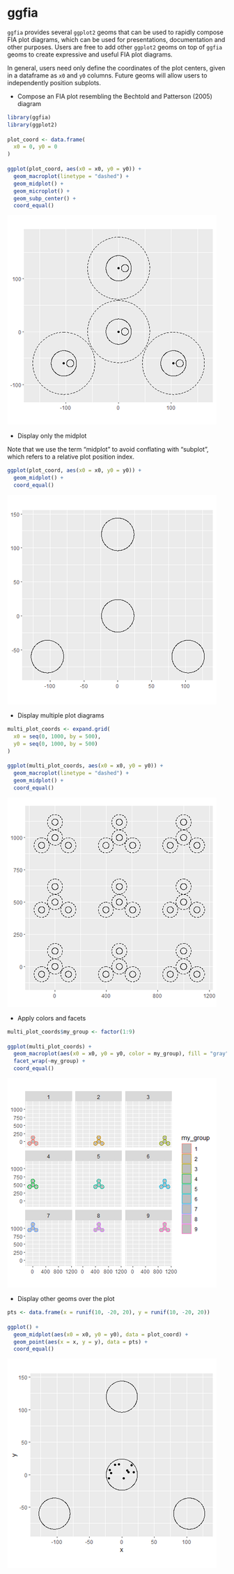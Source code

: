 
# ggfia

`ggfia` provides several `ggplot2` geoms that can be used to rapidly
compose FIA plot diagrams, which can be used for presentations,
documentation and other purposes. Users are free to add other `ggplot2`
geoms on top of `ggfia` geoms to create expressive and useful FIA plot
diagrams.

In general, users need only define the coordinates of the plot centers,
given in a dataframe as `x0` and `y0` columns. Future geoms will allow
users to independently position subplots.

- Compose an FIA plot resembling the Bechtold and Patterson (2005)
  diagram

``` r
library(ggfia)
library(ggplot2)

plot_coord <- data.frame(
  x0 = 0, y0 = 0
)

ggplot(plot_coord, aes(x0 = x0, y0 = y0)) +
  geom_macroplot(linetype = "dashed") +
  geom_midplot() +
  geom_microplot() +
  geom_subp_center() +
  coord_equal()
```

![](README_files/figure-gfm/unnamed-chunk-2-1.png)<!-- -->

- Display only the midplot

Note that we use the term “midplot” to avoid conflating with “subplot”,
which refers to a relative plot position index.

``` r
ggplot(plot_coord, aes(x0 = x0, y0 = y0)) +
  geom_midplot() +
  coord_equal()
```

![](README_files/figure-gfm/unnamed-chunk-3-1.png)<!-- -->

- Display multiple plot diagrams

``` r
multi_plot_coords <- expand.grid(
  x0 = seq(0, 1000, by = 500),
  y0 = seq(0, 1000, by = 500)
)

ggplot(multi_plot_coords, aes(x0 = x0, y0 = y0)) +
  geom_macroplot(linetype = "dashed") +
  geom_midplot() +
  coord_equal()
```

![](README_files/figure-gfm/unnamed-chunk-4-1.png)<!-- -->

- Apply colors and facets

``` r
multi_plot_coords$my_group <- factor(1:9)

ggplot(multi_plot_coords) +
  geom_macroplot(aes(x0 = x0, y0 = y0, color = my_group), fill = "gray") +
  facet_wrap(~my_group) +
  coord_equal()
```

![](README_files/figure-gfm/unnamed-chunk-5-1.png)<!-- -->

- Display other geoms over the plot

``` r
pts <- data.frame(x = runif(10, -20, 20), y = runif(10, -20, 20))

ggplot() +
  geom_midplot(aes(x0 = x0, y0 = y0), data = plot_coord) +
  geom_point(aes(x = x, y = y), data = pts) +
  coord_equal()
```

![](README_files/figure-gfm/unnamed-chunk-6-1.png)<!-- -->
